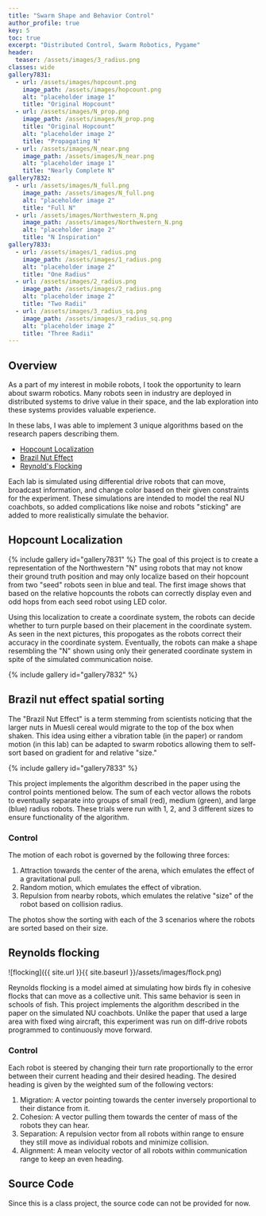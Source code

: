 ```yaml
---
title: "Swarm Shape and Behavior Control"
author_profile: true
key: 5
toc: true
excerpt: "Distributed Control, Swarm Robotics, Pygame"
header:
  teaser: /assets/images/3_radius.png
classes: wide
gallery7831:
  - url: /assets/images/hopcount.png
    image_path: /assets/images/hopcount.png
    alt: "placeholder image 1"
    title: "Original Hopcount"
  - url: /assets/images/N_prop.png
    image_path: /assets/images/N_prop.png
    title: "Original Hopcount"
    alt: "placeholder image 2"
    title: "Propagating N"
  - url: /assets/images/N_near.png
    image_path: /assets/images/N_near.png
    alt: "placeholder image 1"
    title: "Nearly Complete N"
gallery7832:
  - url: /assets/images/N_full.png
    image_path: /assets/images/N_full.png
    alt: "placeholder image 2"
    title: "Full N"
  - url: /assets/images/Northwestern_N.png
    image_path: /assets/images/Northwestern_N.png
    alt: "placeholder image 2"
    title: "N Inspiration"
gallery7833:
  - url: /assets/images/1_radius.png
    image_path: /assets/images/1_radius.png
    alt: "placeholder image 2"
    title: "One Radius"
  - url: /assets/images/2_radius.png
    image_path: /assets/images/2_radius.png
    alt: "placeholder image 2"
    title: "Two Radii"
  - url: /assets/images/3_radius_sq.png
    image_path: /assets/images/3_radius_sq.png
    alt: "placeholder image 2"
    title: "Three Radii"
---
```


## Overview
As a part of my interest in mobile robots, I took the opportunity to learn about swarm robotics. Many robots seen in industry are deployed in distributed systems to drive value in their space, and the lab exploration into these systems provides valuable experience.

In these labs, I was able to implement 3 unique algorithms based on the research papers describing them.
- [Hopcount Localization](https://www.researchgate.net/publication/221284158_Organizing_a_Global_Coordinate_System_from_Local_Information_on_an_Ad_Hoc_Sensor_Network)
- [Brazil Nut Effect](https://dl.acm.org/doi/10.5555/2343576.2343599)
- [Reynold's Flocking](https://ieeexplore.ieee.org/document/6095129)

Each lab is simulated using differential drive robots that can move, broadcast information, and change color based on their given constraints for the experiment. These simulations are intended to model the real NU coachbots, so added complications like noise and robots "sticking" are added to more realistically simulate the behavior.

## Hopcount Localization
{% include gallery id="gallery7831" %}
The goal of this project is to create a representation of the Northwestern "N" using robots that may not know their ground truth position and may only localize based on their hopcount from two "seed" robots seen in blue and teal. The first image shows that based on the relative hopcounts the robots can correctly display even and odd hops from each seed robot using LED color. 

Using this localization to create a coordinate system, the robots can decide whether to turn purple based on their placement in the coordinate system. As seen in the next pictures, this propogates as the robots correct their accuracy in the coordinate system. Eventually, the robots can make a shape resembling the "N" shown using only their generated coordinate system in spite of the simulated communication noise.

{% include gallery id="gallery7832" %}

## Brazil nut effect spatial sorting

The "Brazil Nut Effect" is a term stemming from scientists noticing that the larger nuts in Muesli cereal would migrate to the top of the box when shaken. This idea using either a vibration table (in the paper) or random motion (in this lab) can be adapted to swarm robotics allowing them to self-sort based on gradient for and relative "size."

{% include gallery id="gallery7833" %}

This project implements the algorithm described in the paper using the control points mentioned below. The sum of each vector allows the robots to eventually separate into groups of small (red), medium (green), and large (blue) radius robots. These trials were run with 1, 2, and 3 different sizes to ensure functionality of the algorithm.

### Control
The motion of each robot is governed by the following three forces:
1. Attraction towards the center of the arena, which emulates the effect of a gravitational pull. 
2. Random motion, which emulates the effect of vibration. 
3. Repulsion from nearby robots, which emulates the relative "size" of the robot based on collision radius.

The photos show the sorting with each of the 3 scenarios where the robots are sorted based on their size.

## Reynolds flocking
![flocking]({{ site.url }}{{ site.baseurl }}/assets/images/flock.png)
<!-- ![flocking]({{ site.url }}{{ site.baseurl }}/assets/images/flock2.png) -->


Reynolds flocking is a model aimed at simulating how birds fly in cohesive flocks that can move as a collective unit. This same behavior is seen in schools of fish. This project implements the algorithm described in the paper on the simulated NU coachbots. Unlike the paper that used a large area with fixed wing aircraft, this experiment was run on diff-drive robots programmed to continuously move forward.

### Control
Each robot is steered by changing their turn rate proportionally to the error between their current heading and their desired heading. The desired heading is given by the weighted sum of the following vectors: 
1. Migration: A vector pointing towards the center inversely proportional to their distance from it.
2. Cohesion: A vector pulling them towards the center of mass of the robots they can hear.
3. Separation: A repulsion vector from all robots within range to ensure they still move as individual robots and minimize collision.
4. Alignment: A mean velocity vector of all robots within communication range to keep an even heading.

## Source Code
Since this is a class project, the source code can not be provided for now. 